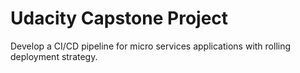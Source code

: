 
# Udacity Capstone Project 

Develop a CI/CD pipeline for micro services applications with rolling deployment strategy. 
